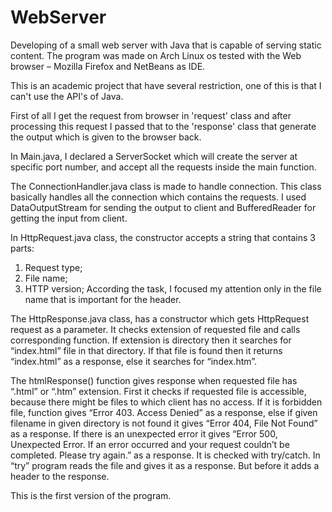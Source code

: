 # WebServer
Developing of a small web server with Java that is capable of serving static content.
The program was made on Arch Linux os tested with the Web browser – Mozilla Firefox and NetBeans as IDE.

This is an academic project that have several restriction, one of this is that I can't use the API's of Java.

First of all I get the request from browser in 'request' class and after processing this request I passed that to the 'response' class that generate the output which is given to the browser back.

In Main.java, I declared a ServerSocket which will create the server at specific port number, and accept all the requests inside the main function.

The ConnectionHandler.java class is made to handle connection.
This class basically handles all the connection which contains the requests.
I used DataOutputStream for sending the output to client and BufferedReader for
getting the input from client.

In HttpRequest.java class, the constructor accepts a string that contains 3 parts:
1. Request type;
2. File name;
3. HTTP version;
According the task, I focused my attention only in the file name that is important for the header.

The HttpResponse.java class,  has a constructor which gets HttpRequest request as a parameter. It checks extension of requested file and calls corresponding function. If extension is directory then it searches for “index.html” file in that directory. If that file is found then it returns “index.html” as a response, else it searches for “index.htm”.

The htmlResponse() function gives response when requested file has “.html” or “.htm” extension. 
First it checks if requested file is accessible, because there might be files to which client has no access. If it is forbidden file, function gives “Error 403. Access Denied” as a response, else if given filename in given directory is not found it gives “Error 404, File Not Found” as a response. If there is an unexpected error it gives “Error 500, Unexpected Error.
If an error occurred and your request couldn’t be completed. Please try again.” as a response. It is checked with try/catch. In “try” program reads the file and gives it as a response. But before it adds a header to the response.

This is the first version of the program.
